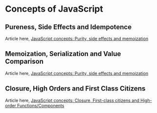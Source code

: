 # Concepts of JavaScript

## Pureness, Side Effects and Idempotence

Article here, [JavaScript concepts: Purity, side effects and memoization](https://medium.com/@jofaval/a60130f073ef)

## Memoization, Serialization and Value Comparison

Article here, [JavaScript concepts: Purity, side effects and memoization](https://medium.com/@jofaval/a60130f073ef)

## Closure, High Orders and First Class Citizens

Article here, [JavaScript concepts: Closure, First-class citizens and High-order Functions/Components](https://medium.com/@jofaval/d26fc09e149)
